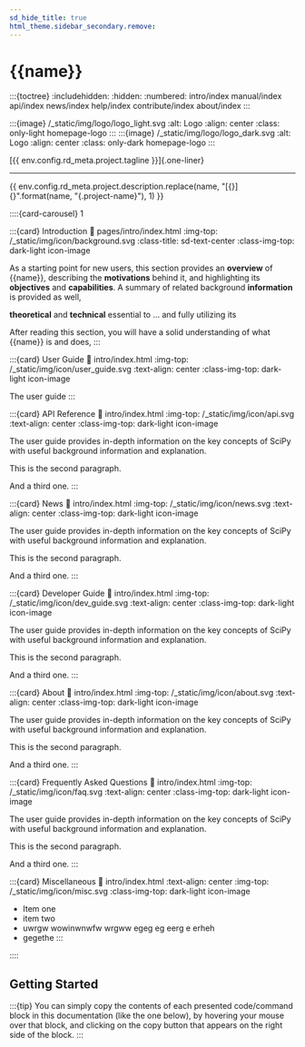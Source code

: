```yaml
---
sd_hide_title: true
html_theme.sidebar_secondary.remove:
---
```

# {{name}}
:::{toctree}
:includehidden:
:hidden:
:numbered:
intro/index
manual/index
api/index
news/index
help/index
contribute/index
about/index
:::

:::{image} /_static/img/logo/logo_light.svg
:alt: Logo
:align: center
:class: only-light homepage-logo
:::
:::{image} /_static/img/logo/logo_dark.svg
:alt: Logo
:align: center
:class: only-dark homepage-logo
:::

[{{ env.config.rd_meta.project.tagline }}]{.one-liner}

---

{{ env.config.rd_meta.project.description.replace(name, "[{}]{}".format(name, "{.project-name}"), 1) }}

::::{card-carousel} 1

:::{card} Introduction
:link: pages/intro/index.html
:img-top: /_static/img/icon/background.svg
:class-title: sd-text-center
:class-img-top: dark-light icon-image

As a starting point for new users, this section provides an **overview**
of {{name}}, describing the **motivations** behind it, 
and highlighting its **objectives** and **capabilities**.
A summary of related background **information** is provided as well, 

**theoretical** and **technical** essential to ... and fully utilizing its

After reading this section, you will have a solid understanding of what {{name}} is and does, 
:::


:::{card} User Guide
:link: intro/index.html
:img-top: /_static/img/icon/user_guide.svg
:text-align: center
:class-img-top: dark-light icon-image

The user guide 
:::


:::{card} API Reference
:link: intro/index.html
:img-top: /_static/img/icon/api.svg
:text-align: center
:class-img-top: dark-light icon-image

The user guide provides in-depth information on the
key concepts of SciPy with useful background information and explanation.

This is the second paragraph.

And a third one.
:::


:::{card} News
:link: intro/index.html
:img-top: /_static/img/icon/news.svg
:text-align: center
:class-img-top: dark-light icon-image

The user guide provides in-depth information on the
key concepts of SciPy with useful background information and explanation.

This is the second paragraph.

And a third one.
:::


:::{card} Developer Guide
:link: intro/index.html
:img-top: /_static/img/icon/dev_guide.svg
:text-align: center
:class-img-top: dark-light icon-image

The user guide provides in-depth information on the
key concepts of SciPy with useful background information and explanation.

This is the second paragraph.

And a third one.
:::


:::{card} About
:link: intro/index.html
:img-top: /_static/img/icon/about.svg
:text-align: center
:class-img-top: dark-light icon-image

The user guide provides in-depth information on the
key concepts of SciPy with useful background information and explanation.

This is the second paragraph.

And a third one.
:::


:::{card} Frequently Asked Questions
:link: intro/index.html
:img-top: /_static/img/icon/faq.svg
:text-align: center
:class-img-top: dark-light icon-image

The user guide provides in-depth information on the
key concepts of SciPy with useful background information and explanation.

This is the second paragraph.

And a third one.
:::

:::{card} Miscellaneous
:link: intro/index.html
:text-align: center
:img-top: /_static/img/icon/misc.svg
:class-img-top: dark-light icon-image

* Item one
* item two
* uwrgw wowinwnwfw wrgww egeg eg eerg e erheh
* gegethe
:::

::::

## Getting Started

:::{tip}
You can simply copy the contents of each presented code/command block in this documentation
(like the one below), by hovering your mouse over that block, and clicking on the copy button
that appears on the right side of the block.
:::
